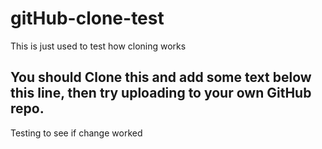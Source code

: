 # gitHub-clone-test
This is just used to test how cloning works

## You should Clone this and add some text below this line, then try uploading to your own GitHub repo.

Testing to see if change worked